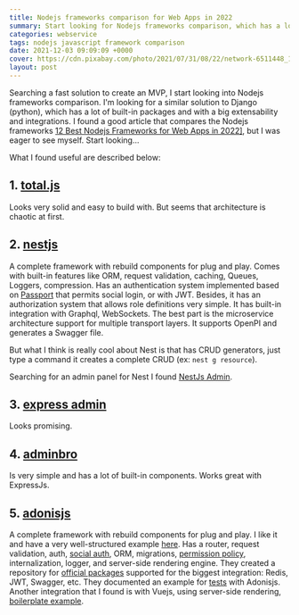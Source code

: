 ```yaml
---
title: Nodejs frameworks comparison for Web Apps in 2022
summary: Start looking for Nodejs frameworks comparison, which has a lot of built-in packages and with a big extensability and integrations.
categories: webservice
tags: nodejs javascript framework comparison
date: 2021-12-03 09:09:09 +0000
cover: https://cdn.pixabay.com/photo/2021/07/31/08/22/network-6511448_1280.jpg
layout: post
---
```


Searching a fast solution to create an MVP, I start looking into Nodejs frameworks comparison. I'm looking for a similar solution to Django (python), which has a lot of built-in packages and with a big extensability and integrations. I found a good article that compares the Nodejs frameworks <a href="https://www.simform.com/blog/best-nodejs-frameworks/" target="_blank">12 Best Nodejs Frameworks for Web Apps in 2022]</a>, but I was eager to see myself. Start looking...

What I found useful are described below:

## 1. <a href="https://www.totaljs.com/code/" target="_blank">total.js</a>

Looks very solid and easy to build with. But seems that architecture is chaotic at first.

## 2. <a href="https://docs.nestjs.com/" target="_blank">nestjs</a>

A complete framework with rebuild components for plug and play. Comes with built-in features like ORM, request validation, caching, Queues, Loggers, compression. Has an authentication system implemented based on <a href="http://www.passportjs.org/" target="_blank">Passport</a> that permits social login, or with JWT. Besides, it has an authorization system that allows role definitions very simple. It has built-in integration with Graphql, WebSockets. The best part is the microservice architecture support for multiple transport layers. It supports OpenPI and generates a Swagger file. 

But what I think is really cool about Nest is that has CRUD generators, just type a command it creates a complete CRUD (ex: `nest g resource`).

Searching for an admin panel for Nest I found [NestJs Admin](https://nestjs-admin.com/).

## 3. <a href="https://github.com/simov/express-admin" target="_blank">express admin</a>

Looks promising.

## 4. <a href="https://adminbro.com/" target="_blank">adminbro</a>

Is very simple and has a lot of built-in components. Works great with ExpressJs.

## 5. <a href="https://adonisjs.com/" target="_blank">adonisjs</a>

A complete framework with rebuild components for plug and play. I like it and have a very well-structured example [here](https://adonisjs.com/adonisjs-at-a-glance). Has a router, request validation, auth, <a href="https://docs.adonisjs.com/guides/auth/social" target="_blank">social auth</a>, ORM, migrations, <a href="https://docs.adonisjs.com/guides/authorization" target="_blank">permission policy</a>, internalization, logger, and server-side rendering engine. They created a repository for <a href="https://github.com/adonisjs-community/awesome-adonisjs" target="_blank">official packages</a> supported for the biggest integration: Redis, JWT, Swagger, etc. They documented an example for <a href="https://docs.adonisjs.com/cookbooks/testing-adonisjs-apps" target="_blank">tests</a> with Adonisjs. Another integration that I found is with Vuejs, using server-side rendering, <a href="https://github.com/Atinux/vue-adonis" target="_blank">boilerplate example</a>.
